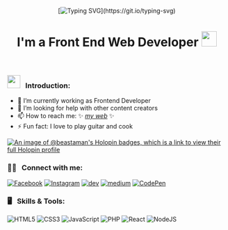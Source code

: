 <div align="center">
  
[![Typing SVG](https://readme-typing-svg.herokuapp.com?font=Fira+Code&pause=1000&color=4700F7&background=00FFD200&center=true&vCenter=true&width=435&lines=Hi%2C+Beast+Aman+Here...)](https://git.io/typing-svg)
# I'm a Front End Web Developer <img src="https://media.giphy.com/media/hvRJCLFzcasrR4ia7z/giphy.gif" width="35" />
  
</div>

<br />

### <img src="https://media.giphy.com/media/WUlplcMpOCEmTGBtBW/giphy.gif" width="30"> &nbsp; Introduction:

- 🌱 I’m currently working as Frontend Developer
- 🤔 I’m looking for help with other content creators
- 📫 How to reach me: ✨ _[my web][website]_ ✨
- ⚡ Fun fact: I love to play guitar and cook

[![An image of @beastaman's Holopin badges, which is a link to view their full Holopin profile](https://holopin.me/beastaman)](https://holopin.io/@beastaman)

  

### 🧏‍♂️ &nbsp; Connect with me:

[![Facebook](https://img.shields.io/badge/Facebook-%231877F2.svg?style=for-the-badge&logo=Facebook&logoColor=white)][facebook]
[![Instagram](https://img.shields.io/badge/Instagram-%23E4405F.svg?style=for-the-badge&logo=Instagram&logoColor=white)][instagram]
[![dev](https://img.shields.io/badge/Dev-%23000000.svg?style=for-the-badge&logo=Dev&logoColor=white)][dev]
[![medium](https://img.shields.io/badge/Medium-%23000000.svg?style=for-the-badge&logo=Medium&logoColor=white)][medium]
[![CodePen](https://img.shields.io/badge/Codepen-000000?style=for-the-badge&logo=codepen&logoColor=white)][codepen]

### 🖥 &nbsp; Skills & Tools:

![HTML5](https://img.shields.io/badge/html5-%23E34F26.svg?style=for-the-badge&logo=html5&logoColor=white)
![CSS3](https://img.shields.io/badge/css3-%231572B6.svg?style=for-the-badge&logo=css3&logoColor=white)
![JavaScript](https://img.shields.io/badge/javascript-%23323330.svg?style=for-the-badge&logo=javascript&logoColor=%23F7DF1E)
![PHP](https://img.shields.io/badge/php-%23777BB4.svg?style=for-the-badge&logo=php&logoColor=white)
![React](https://img.shields.io/badge/react-%2320232a.svg?style=for-the-badge&logo=react&logoColor=%2361DAFB)
![NodeJS](https://img.shields.io/badge/node.js-6DA55F?style=for-the-badge&logo=node.js&logoColor=white)


[website]: https://beastaman.github.io/myweb
[instagram]: https://www.instagram.com/mohd_aman_25/
[facebook]: https://www.facebook.com/mohammedaman.nawaz.77
[medium]: https://www.medium.com/mohammedamannawaz
[codepen]: https://codepen.io/itsaman25
[dev]: https://dev.to/beastaman25
